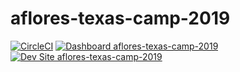 # aflores-texas-camp-2019

[![CircleCI](https://circleci.com/gh/pantheon-training-org/aflores-texas-camp-2019.svg?style=shield)](https://circleci.com/gh/pantheon-training-org/aflores-texas-camp-2019)
[![Dashboard aflores-texas-camp-2019](https://img.shields.io/badge/dashboard-aflores_texas_camp_2019-yellow.svg)](https://dashboard.pantheon.io/sites/fc0faf79-8b0f-4b74-beb2-9fe1d482808e#dev/code)
[![Dev Site aflores-texas-camp-2019](https://img.shields.io/badge/site-aflores_texas_camp_2019-blue.svg)](http://dev-aflores-texas-camp-2019.pantheonsite.io/)